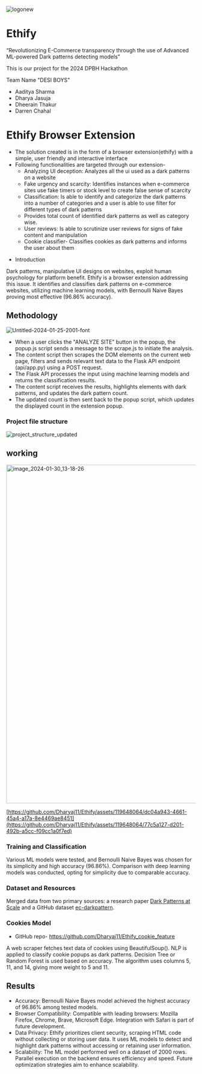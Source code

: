 ![logonew](https://github.com/Dharyaj11/Ethify/assets/119648064/e5ed3776-a2ef-4c05-beea-bca22971feb1)

# Ethify
“Revolutionizing E-Commerce transparency through the use of Advanced ML-powered 
Dark patterns detecting models” 


This is our project for the 2024 DPBH Hackathon 

Team Name "DESI BOYS"
- Aaditya Sharma
- Dharya Jasuja
- Dheerain Thakur
- Darren Chahal


# Ethify Browser Extension
- The solution created is in the form of a browser extension(ethify) with a simple, user friendly and interactive interface 
- Following functionalities are targeted through our extension-
  + Analyzing UI deception: Analyzes all the ui used as a dark patterns on a website
  + Fake urgency and scarcity: Identifies instances when e-commerce sites use fake timers or stock level to create false sense of scarcity 
  + Classification: Is able to identify and categorize the dark patterns into a number of categories and a user is able to use filter for different types of dark patterns
  + Provides total count of identified dark patterns as well as category wise. 
  + User reviews: Is able to scrutinize user reviews for signs of fake content and manipulation
  + Cookie classifier- Classifies cookies as dark patterns and informs the user about them

* Introduction

Dark patterns, manipulative UI designs on websites, exploit human psychology for platform benefit. Ethify is a browser extension addressing this issue. It identifies and classifies dark patterns on e-commerce websites, utilizing machine learning models, with Bernoulli Naive Bayes proving most effective (96.86% accuracy).

## Methodology


  ![Untitled-2024-01-25-2001-font](https://github.com/Dharyaj11/Ethify/assets/119648064/7c81390c-35bd-4ef5-bda2-84881faf3848)


  - When a user clicks the "ANALYZE SITE" button in the popup, the popup.js script sends a message to the scrape.js to initiate the analysis.
  - The content script then scrapes the DOM elements on the current web page, filters and sends relevant text data to the Flask API endpoint (api/app.py) using a POST request.
  - The Flask API processes the input using machine learning models and returns the classification results.
  - The content script receives the results, highlights elements with dark patterns, and updates the dark pattern count.
  - The updated count is then sent back to the popup script, which updates the displayed count in the extension popup.


### Project file structure
  ![project_structure_updated](https://github.com/Dharyaj11/Ethify/assets/119648064/646cfb67-34ec-4782-b701-5c83a10f6a56)
  

## working
<img width="900" alt="image_2024-01-30_13-18-26" src="https://github.com/Dharyaj11/Ethify/assets/119648064/ba4bc3d8-1bde-4df4-979d-52552269ee28">

[https://github.com/Dharyaj11/Ethify/assets/119648064/dc04a943-4661-45a4-a17a-8e4469ae8451](https://github.com/Dharyaj11/Ethify/assets/119648064/77c5a127-d201-492b-a5cc-f09cc1a0f7ed)


### Training and Classification
Various ML models were tested, and Bernoulli Naive Bayes was chosen for its simplicity and high accuracy (96.86%). Comparison with deep learning models was conducted, opting for simplicity due to comparable accuracy.

### Dataset and Resources
Merged data from two primary sources: a research paper [Dark Patterns at Scale](https://arxiv.org/pdf/1907.07032.pdf) and a GitHub dataset [ec-darkpattern](https://github.com/yamanalab/ec-darkpattern/blob/master/dataset/dataset.tsv).



### Cookies Model
- GitHub repo- https://github.com/Dharyaj11/Ethify_cookie_feature

A web scraper fetches text data of cookies using BeautifulSoup(). NLP is applied to classify cookie popups as dark patterns. Decision Tree or Random Forest is used based on accuracy. The algorithm uses columns 5, 11, and 14, giving more weight to 5 and 11.

## Results

- Accuracy: Bernoulli Naive Bayes model achieved the highest accuracy of 96.86% among tested models.
- Browser Compatibility: Compatible with leading browsers: Mozilla Firefox, Chrome, Brave, Microsoft Edge. Integration with Safari is part of future development.
- Data Privacy: Ethify prioritizes client security, scraping HTML code without collecting or storing user data. It uses ML models to detect and highlight dark patterns without accessing or retaining user information.
- Scalability: The ML model performed well on a dataset of 2000 rows. Parallel execution on the backend ensures efficiency and speed. Future optimization strategies aim to enhance scalability.
